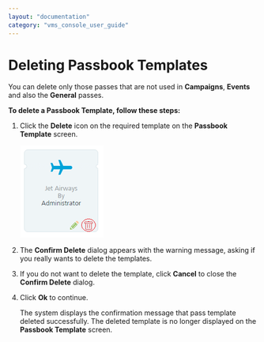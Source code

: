 ```yaml
---
layout: "documentation"
category: "vms_console_user_guide"
---
```

                           


Deleting Passbook Templates
===========================

You can delete only those passes that are not used in **Campaigns**, **Events** and also the **General** passes.

**To delete a Passbook Template, follow these steps:**

1.  Click the **Delete** icon on the required template on the **Passbook Template** screen.
    
    ![](../Resources/Images/Settings/Templates/passbooktemplate/deletepass.png)
    
2.  The **Confirm Delete** dialog appears with the warning message, asking if you really wants to delete the templates.
3.  If you do not want to delete the template, click **Cancel** to close the **Confirm Delete** dialog.
4.  Click **Ok** to continue.
    
    The system displays the confirmation message that pass template deleted successfully. The deleted template is no longer displayed on the **Passbook Template** screen.
